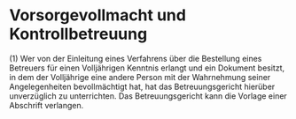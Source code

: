 # Vorsorgevollmacht und Kontrollbetreuung

(1) Wer von der Einleitung eines Verfahrens über die Bestellung eines Betreuers für einen Volljährigen Kenntnis erlangt und ein Dokument besitzt, in dem der Volljährige eine andere Person mit der Wahrnehmung seiner Angelegenheiten bevollmächtigt hat, hat das Betreuungsgericht hierüber unverzüglich zu unterrichten. Das Betreuungsgericht kann die Vorlage einer Abschrift verlangen.